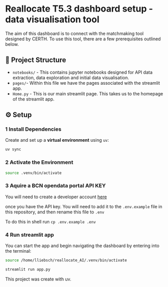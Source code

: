 # Reallocate T5.3 dashboard setup - data visualisation tool
The aim of this dashboard is to connect with the matchmaking tool designed by CERTH. To use this tool, there are a few prerequisites outlined below.

## 📁 Project Structure

- `notebooks/` - This contains jupyter notebooks designed for API data extraction, data exploration and initial data visualisation.
- `pages/`- Within this file we have the pages associated with the streamlit app.
- `Home.py` - This is our main streamlit page. This takes us to the homepage of the streamlit app.

## ⚙️ Setup

### 1 Install Dependencies

Create and set up a **virtual environment** using `uv`:

```sh
uv sync
```

### 2 Activate the Environment

```sh
source .venv/bin/activate
```

### 3 Aquire a BCN opendata portal API KEY

You will need to create a developer account [here](https://opendata-ajuntament.barcelona.cat/en/user/login?redirect=http://opendata-ajuntament.barcelona.cat/en/tokens)

once you have the API key. You will need to add it to the `.env.example` file in this repository, and then rename this file to `.env`

To do this in shell run ```cp .env.example .env ```

### 4 Run streamlit app

You can start the app and begin navigating the dashboard by entering into the terminal:

```sh
source /home/lliebsch/reallocate_AI/.venv/bin/activate
```

```sh
streamlit run app.py
```

This project was create with uv.